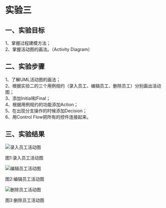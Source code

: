 # 实验三

## 一、实验目标
1、掌握过程建模方法；  
2、掌握活动图的画法。（Activity Diagram）  
## 二、实验步骤
1、了解UML活动图的画法；  
2、根据实验二的三个用例规约（录入员工、编辑员工、删除员工）分别画出活动图；  
3、添加Initial和Final；  
4、根据用例规约的功能添加Action；  
5、在出现分支操作的时候添加Decision；  
6、用Control Flow把所有的控件连接起来。  
## 三、实验结果

![录入员工活动图](https://raw.githubusercontent.com/Firethecode/uml-modeling-2020/master/students/1714080902407/录入员工活动图.jpg)

图1:录入员工活动图

![编辑员工活动图](https://raw.githubusercontent.com/Firethecode/uml-modeling-2020/master/students/1714080902407/编辑员工活动图.jpg)

图2:编辑员工活动图

![删除员工活动图](https://raw.githubusercontent.com/Firethecode/uml-modeling-2020/master/students/1714080902407/删除员工活动图.jpg)

图3:删除员工活动图
